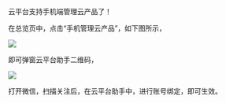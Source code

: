 
云平台支持手机端管理云产品了！

在总览页中，点击“手机管理云产品”，如下图所示，

![](http://imgcache.tce.fsphere.cn/image/mc.qcloudimg.com/static/img/46858b690cd992dedb86d8346f5339b4/99.png)

即可弹窗云平台助手二维码，

![](http://imgcache.tce.fsphere.cn/image/mc.qcloudimg.com/static/img/1d0e61b704633bf1ae8adf28782d7786/999.png)

打开微信，扫描关注后，在云平台助手中，进行账号绑定，即可生效。